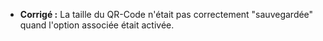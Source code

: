 * **Corrigé :** La taille du QR-Code n'était pas correctement "sauvegardée" quand l'option associée était activée.